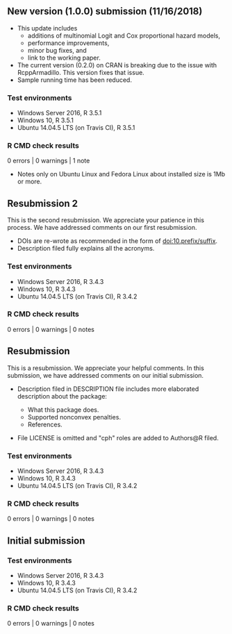 ## New version (1.0.0) submission (11/16/2018)
* This update includes
     * additions of multinomial Logit and Cox proportional hazard models,
     * performance improvements,
     * minor bug fixes, and
     * link to the working paper.
* The current version (0.2.0) on CRAN is breaking due to the issue with RcppArmadillo. This version fixes that issue.
* Sample running time has been reduced.

### Test environments
* Windows Server 2016, R 3.5.1
* Windows 10, R 3.5.1
* Ubuntu 14.04.5 LTS (on Travis CI), R 3.5.1

### R CMD check results
0 errors | 0 warnings | 1 note
* Notes only on Ubuntu Linux and Fedora Linux about installed size is 1Mb or more.




## Resubmission 2
This is the second resubmission. We appreciate your patience in this process.
We have addressed comments on our first resubmission.

* DOIs are re-wrote as recommended in the form of <doi:10.prefix/suffix>.
* Description filed fully explains all the acronyms.

### Test environments
* Windows Server 2016, R 3.4.3
* Windows 10, R 3.4.3
* Ubuntu 14.04.5 LTS (on Travis CI), R 3.4.2

### R CMD check results
0 errors | 0 warnings | 0 notes




## Resubmission
This is a resubmission. We appreciate your helpful comments.
In this submission, we have addressed comments on our initial submission.

* Description filed in DESCRIPTION file includes more elaborated description about the package:
     * What this package does.
     * Supported nonconvex penalties.
     * References.

* File LICENSE is omitted and "cph" roles are added to Authors@R filed.

### Test environments
* Windows Server 2016, R 3.4.3
* Windows 10, R 3.4.3
* Ubuntu 14.04.5 LTS (on Travis CI), R 3.4.2

### R CMD check results
0 errors | 0 warnings | 0 notes



  
## Initial submission
### Test environments
* Windows Server 2016, R 3.4.3
* Windows 10, R 3.4.3
* Ubuntu 14.04.5 LTS (on Travis CI), R 3.4.2

### R CMD check results
0 errors | 0 warnings | 0 notes
